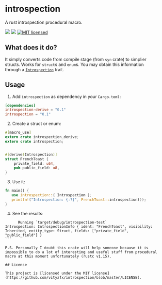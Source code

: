 # introspection
A rust introspection procedural macro.


[![](https://meritbadge.herokuapp.com/introspection)](https://crates.io/crates/fxsm) [![](https://travis-ci.org/vityafx/introspection.svg?branch=master)](https://travis-ci.org/vityafx/introspection)
[![MIT licensed](https://img.shields.io/badge/license-MIT-blue.svg)](./LICENSE)


## What does it do?

It simply converts code from compile stage (from `syn` crate) to simplier structs. Works for `struct`s and `enum`s.
 You may obtain this information through a [`Introspection`](https://github.com/vityafx/introspection/blob/master/introspection/src/lib.rs) trait.
  

## Usage

1. Add `introspection` as dependency in your `Cargo.toml`:

 ```toml
 [dependencies]
 introspection-derive = "0.1"
 introspection = "0.1"
 ```

2. Create a struct or enum:

 ```rust
 #[macro_use]
 extern crate introspection_derive;
 extern crate introspection;
 
 
 #[derive(Introspection)]
 struct FrenchToast {
     private_field: u64,
     pub public_field: u8,
 }

 ```

3. Use it:

 ```rust
 fn main() {
    use introspection::{ Introspection };
    println!("Introspection: {:?}", FrenchToast::introspection());
 }
 ```
 
4. See the results:
````
      Running `target/debug/introspection-test`
Introspection: IntrospectionInfo { ident: "FrenchToast", visibility: Inherited, entity_type: Struct, fields: ["private_field", "public_field"] }
```
 
P.S. Personally I doubt this crate will help someone because it is impossible to do a lot of interesting and useful stuff from procedural macro at this moment unfortunately (rustc v1.15).
 
## License

This project is [licensed under the MIT license](https://github.com/vityafx/introspection/blob/master/LICENSE).

